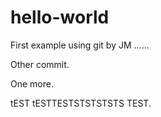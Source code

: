 # hello-world
First example using git by JM ......

Other commit.

One more.

tEST tESTTESTSTSTSTSTS TEST.
